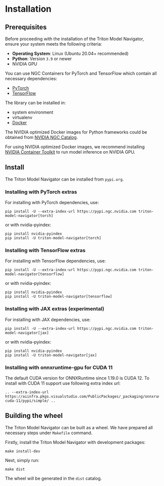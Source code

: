 <!--
Copyright (c) 2021-2024, NVIDIA CORPORATION. All rights reserved.

Licensed under the Apache License, Version 2.0 (the "License");
you may not use this file except in compliance with the License.
You may obtain a copy of the License at

    http://www.apache.org/licenses/LICENSE-2.0

Unless required by applicable law or agreed to in writing, software
distributed under the License is distributed on an "AS IS" BASIS,
WITHOUT WARRANTIES OR CONDITIONS OF ANY KIND, either express or implied.
See the License for the specific language governing permissions and
limitations under the License.
-->

# Installation

## Prerequisites

Before proceeding with the installation of the Triton Model Navigator, ensure your system meets the following criteria:

- **Operating System**: Linux (Ubuntu 20.04+ recommended)
- **Python**: Version `3.9` or newer
- NVIDIA GPU

You can use NGC Containers for PyTorch and TensorFlow which contain all necessary dependencies:

- [PyTorch](https://catalog.ngc.nvidia.com/orgs/nvidia/containers/pytorch)
- [TensorFlow](https://catalog.ngc.nvidia.com/orgs/nvidia/containers/tensorflow)

The library can be installed in:

- system environment
- virtualenv
- [Docker](https://www.docker.com/)

The NVIDIA optimized Docker images for Python frameworks could be obtained
from [NVIDIA NGC Catalog](https://catalog.ngc.nvidia.com/containers).

For using NVIDIA optimized Docker images, we recommend installing
[NVIDIA Container Toolkit](https://docs.nvidia.com/datacenter/cloud-native/container-toolkit/overview.html) to
run model inference on NVIDIA GPU.

## Install

The Triton Model Navigator can be installed from `pypi.org`.

### Installing with PyTorch extras

For installing with PyTorch dependencies, use:

```shell
pip install -U --extra-index-url https://pypi.ngc.nvidia.com triton-model-navigator[torch]
```

or with nvidia-pyindex:

```shell
pip install nvidia-pyindex
pip install -U triton-model-navigator[torch]
```

### Installing with TensorFlow extras

For installing with TensorFlow dependencies, use:

```shell
pip install -U --extra-index-url https://pypi.ngc.nvidia.com triton-model-navigator[tensorflow]
```

or with nvidia-pyindex:

```shell
pip install nvidia-pyindex
pip install -U triton-model-navigator[tensorflow]
```

### Installing with JAX extras (experimental)

For installing with JAX dependencies, use:

```shell
pip install -U --extra-index-url https://pypi.ngc.nvidia.com triton-model-navigator[jax]
```

or with nvidia-pyindex:

```shell
pip install nvidia-pyindex
pip install -U triton-model-navigator[jax]
```

### Installing with onnxruntime-gpu for CUDA 11

The default CUDA version for ONNXRuntime since 1.19.0 is CUDA 12. To install with CUDA 11 support use following extra index url:
```shell
.. --extra-index-url https://aiinfra.pkgs.visualstudio.com/PublicPackages/_packaging/onnxruntime-cuda-11/pypi/simple/ ..
```

## Building the wheel

The Triton Model Navigator can be built as a wheel. We have prepared all necessary steps under `Makefile` command.

Firstly, install the Triton Model Navigator with development packages:
```shell
make install-dev
```

Next, simply run:

```shell
make dist
```

The wheel will be generated in the `dist` catalog.
